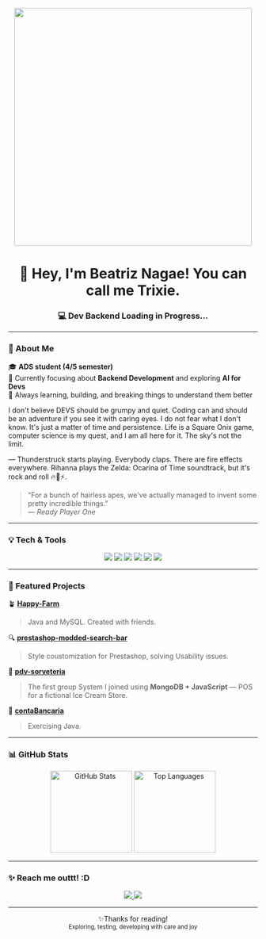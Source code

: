 <!-- Banner / GIF -->
<p align="center">
  <img src="https://media1.tenor.com/m/KuohzN2j63IAAAAd/spongebob-karen.gif" width="480"/>
</p>

<h1 align="center">👋 Hey, I'm Beatriz Nagae! You can call me Trixie.</h1>

<h3 align="center">💻 Dev Backend Loading in Progress...</h3>

---

### 🚀 About Me

🎓 **ADS student (4/5 semester)**  
🧠 Currently focusing about **Backend Development** and exploring **AI for Devs**  
💭 Always learning, building, and breaking things to understand them better 

I don't believe DEVS should be grumpy and quiet. Coding can and should be an adventure if you see it with caring eyes. I do not fear what I don't know. It's just a matter of time and persistence. Life is a Square Onix game, computer science is my quest, and I am all here for it. The sky's not the limit.

— Thunderstruck starts playing. Everybody claps. There are fire effects everywhere. Rihanna plays the Zelda: Ocarina of Time soundtrack, but it's rock and roll 🔥🎸⚡.
  
> “For a bunch of hairless apes, we've actually managed to invent some pretty incredible things.”  
> — *Ready Player One*

---

### 💡 Tech & Tools

<p align="center">
  <img src="https://img.shields.io/badge/Java-%23ED8B00.svg?style=for-the-badge&logo=openjdk&logoColor=white"/>
  <img src="https://img.shields.io/badge/SpringBoot-%236DB33F.svg?style=for-the-badge&logo=springboot&logoColor=white"/>
  <img src="https://img.shields.io/badge/MongoDB-%2347A248.svg?style=for-the-badge&logo=mongodb&logoColor=white"/>
  <img src="https://img.shields.io/badge/Git-%23F05032.svg?style=for-the-badge&logo=git&logoColor=white"/>
  <img src="https://img.shields.io/badge/AI%20for%20Devs-%23000000.svg?style=for-the-badge&logo=openai&logoColor=white"/>
  <img src="https://img.shields.io/badge/Creative%20Thinking-%23FF69B4.svg?style=for-the-badge&logo=sparkfun&logoColor=white"/>
</p>

---

### 🧩 Featured Projects

🪴 **[Happy-Farm](https://github.com/beatriz-nagae/Happy-Farm)**  
> Java and MySQL. Created with friends.

🔍 **[prestashop-modded-search-bar](https://github.com/beatriz-nagae/prestashop-modded-search-bar)**  
> Style coustomization for Prestashop, solving Usability issues.

🍦 **[pdv-sorveteria](https://github.com/beatriz-nagae/pdv-sorveteria)**  
> The first group System I joined using **MongoDB + JavaScript** — POS for a fictional Ice Cream Store.

🏦 **[contaBancaria](https://github.com/beatriz-nagae/contaBancaria)**  
> Exercising Java.

---

### 📊 GitHub Stats

<p align="center">
  <img src="https://github-readme-stats.vercel.app/api?username=beatriz-nagae&show_icons=true&theme=tokyonight" alt="GitHub Stats" height="165"/>
  <img src="https://github-readme-stats.vercel.app/api/top-langs/?username=beatriz-nagae&layout=compact&theme=tokyonight" alt="Top Languages" height="165"/>
</p>

---

### ✨ Reach me outtt! :D

<p align="center">
  <a href="https://www.linkedin.com/in/beatriz-nagae-151b59241" target="_blank">
    <img src="https://img.shields.io/badge/LinkedIn-Beatriz%20Nagae-blue?style=for-the-badge&logo=linkedin"/>
  </a>
  <a href="mailto:beatrizlagonagae@gmail.com">
    <img src="https://img.shields.io/badge/Email-beatrizlagonagae%40gmail.com-red?style=for-the-badge&logo=gmail&logoColor=white"/>
  </a>
</p>

---

<p align="center">
  ✨Thanks for reading!
  <br>
  <sub> Exploring, testing, developing with care and joy</sub>
</p>
